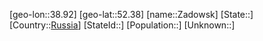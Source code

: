 ﻿---
location: [52.38,38.92]
type: City
tags:
- geo/City


SpocWebEntityId: 35768
isDeleted: false
confidential: public

---
[geo-lon::38.92]
[geo-lat::52.38]
[name::Zadowsk]
[State::]
[Country::[Russia](geo/Continent/Europe/Russia.md)]
[StateId::]
[Population::]
[Unknown::]

